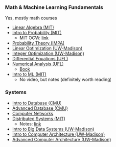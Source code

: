 ### Math & Machine Learning Fundamentals
Yes, mostly math courses
+ [Linear Algebra (MIT)](https://ocw.mit.edu/courses/18-06-linear-algebra-spring-2010/video_galleries/video-lectures/)
+ [Intro to Probability (MIT)](https://www.youtube.com/playlist?list=PLUl4u3cNGP60hI9ATjSFgLZpbNJ7myAg6)
    + MIT OCW: [link](https://ocw.mit.edu/courses/res-6-012-introduction-to-probability-spring-2018/)
+ [Probability Theory (IMPA)](https://www.youtube.com/playlist?list=PLo4jXE-LdDTS5BYqea-LcHdtjKwVcepP7)
+ [Linear Optimization (UW-Madison)](https://www.youtube.com/playlist?list=PLeO_PhASIA0Ot69TqANAnNxoykHGOQp2Y)
+ [Integer Optimization (UW-Madison)](https://www.youtube.com/playlist?list=PLeO_PhASIA0NtvLCAZXLC8HACOgVD9Y32)
+ [Differential Equations (UFL)](https://www.youtube.com/playlist?list=PLldiDnQu2phuDUwFDC5fSiKM8MiWgk6zu)
+ [Numerical Analysis (UFL)](https://www.youtube.com/playlist?list=PLldiDnQu2phsUDSmP4R_b7jzY627qnnXe)
    + [Book](https://newdoc.nccu.edu.tw/teasyllabus/111648701013/Numerical_Analysis.pdf)
+ [Intro to ML (MIT)](https://openlearninglibrary.mit.edu/courses/course-v1:MITx+6.036+1T2019/course/)
    + No video, but notes (definitely worth reading)

### Systems
+ [Intro to Database (CMU)](https://www.youtube.com/playlist?list=PLSE8ODhjZXjaKScG3l0nuOiDTTqpfnWFf)
+ [Advanced Database (CMU)](https://www.youtube.com/playlist?list=PLSE8ODhjZXjYzlLMbX3cR0sxWnRM7CLFn)
+ [Computer Networks](https://media.pearsoncmg.com/ph/streaming/esm/tanenbaum5e_videonotes/tanenbaum_videoNotes.html)
+ [Distributed Systems (MIT)](https://www.youtube.com/playlist?list=PLrw6a1wE39_tb2fErI4-WkMbsvGQk9_UB)
    + Notes: [link](https://ocw.mit.edu/courses/6-824-distributed-computer-systems-engineering-spring-2006/pages/lecture-notes/)
+ [Intro to Big Data Systems (UW-Madison)](https://tyler.caraza-harter.com/cs544/s23/schedule.html)
+ [Intro to Computer Architecture (UW-Madison)](https://ece552.ece.wisc.edu/video.shtml)
+ [Advanced Computer Architecture (UW-Madison)](https://ece752.ece.wisc.edu/)
